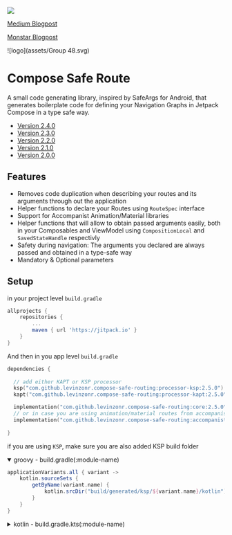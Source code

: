 [![](https://jitpack.io/v/levinzonr/compose-safe-routing.svg)](https://jitpack.io/#levinzonr/compose-safe-routing)

[Medium Blogpost](https://levinzon-roman.medium.com/safe-easy-navigation-with-jetpack-compose-fdd5e0694930)

[Monstar Blogpost](https://engineering.monstar-lab.com/2021/08/30/Safe-Navigation-With-Jetpack-Compose)

![logo](assets/Group 48.svg)



# Compose Safe Route

A small code generating library, inspired by SafeArgs for Android, that generates boilerplate code for defining your Navigation Graphs in Jetpack Compose in a type safe way.

 - [Version 2.4.0](RELEASE_NOTES.md/#240-release-notes)
 - [Version 2.3.0](RELEASE_NOTES.md/#230-release-notes)
 - [Version 2.2.0](RELEASE_NOTES.md/#220-release-notes)
 - [Version 2.1.0](RELEASE_NOTES.md/#210-release-notes)
 - [Version 2.0.0](RELEASE_NOTES.md/#200-release-notes)

## Features

 - Removes code duplication when describing your routes and its arguments through out the application
 - Helper functions to declare your Routes using `RouteSpec` interface 
 - Support for Accompanist Animation/Material libraries 
 - Helper functions that will allow to obtain passed arguments easily, both in your Composables and ViewModel using `CompositionLocal` and `SavedStateHandle` respectivly
 - Safety during navigation: The arguments you declared are always passed and obtained in a type-safe way
 - Mandatory & Optional parameters

## Setup

in your project level `build.gradle`
```gradle
allprojects {
	repositories {
		...
		maven { url 'https://jitpack.io' }
	}	
}
```
And then in you app level `build.gradle`
```kotlin
dependencies { 
   
  // add either KAPT or KSP processor
  ksp("com.github.levinzonr.compose-safe-routing:processor-ksp:2.5.0")
  kapt("com.github.levinzonr.compose-safe-routing:processor-kapt:2.5.0")

  implementation("com.github.levinzonr.compose-safe-routing:core:2.5.0")
  // or in case you are using animation/material routes from accompanist
  implementation("com.github.levinzonr.compose-safe-routing:accompanist-navigation:2.5.0")
  
}
```



if you are using `KSP`, make sure you are also added KSP build folder

<details open>
  <summary>groovy - build.gradle(:module-name)</summary>

```gradle
applicationVariants.all { variant ->
    kotlin.sourceSets {
        getByName(variant.name) {
            kotlin.srcDir("build/generated/ksp/${variant.name}/kotlin")
        }
    }
}
```
<details>
  <summary>kotlin - build.gradle.kts(:module-name)</summary>  

```gradle
applicationVariants.all {
    kotlin.sourceSets {
        getByName(name) {
            kotlin.srcDir("build/generated/ksp/$name/kotlin")
        }
    }
}
```


## Basic Usage

At the core of the `SafeRoute` there is a `@Route` annotation. This annotation is used to describe your composable destination. Here is the basic setup for the Profile Screen

```kotlin
@Route(name = "profile")
@Composable
fun ProfileScreen() {
    /** your screen */
}
```

Next you might want to add some arguments to your route. This is done using `@RouteArg` annotation. It takes a name and the type of the param. Here you can also specify whether or not the argument is optional. This will determine how argument will be attached to the path and if default value should be used. Note that due to Annotations  limitations the default value is passed as `String` and then casted to the type specifed.

```kotlin
@Composable
@Route("details", args = [
    RouteArg("id", String::class, isOptional = false),
    RouteArg("number", Int::class, isOptional = true, defaultValue = "1"),
]) 
fun DetailsScreen() {
  /** sweet composable code ** /
}
```

After you build the project, `SafeRoute` will generate multiple files based on the `@Route` annotations. These files now fully describe your Routes  and can be used  to describe you navigation graph easier and to navigate from one Route to another.

```kotlin
NavHost(startDestination = Routes.Profile.route) {
  composable(ProfieRoute) { 
  
     ProfileScreen(onShowDetails = {
       // navController extension used to navigate
       navController.navigateTo(DetailsRoute(id = "hello"))
     })
  }
  
   composable(DetailsRoute) {
      // get the arguments
      val args = LocalDetailsRouteArgs.current
      DetailsScreen(args)
   }
  

}
```




